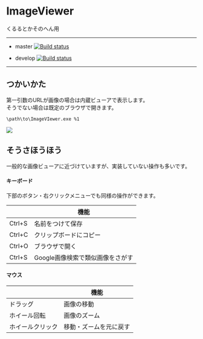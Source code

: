 # ImageViewer
くるるとかそのへん用

----

- master [![Build status](https://ci.appveyor.com/api/projects/status/2nugne62ubbuknux/branch/master?svg=true)](https://ci.appveyor.com/project/mohemohe/imageviewer/branch/master)

- develop [![Build status](https://ci.appveyor.com/api/projects/status/2nugne62ubbuknux/branch/develop?svg=true)](https://ci.appveyor.com/project/mohemohe/imageviewer/branch/develop)

----

## つかいかた

第一引数のURLが画像の場合は内蔵ビューアで表示します。  
そうでない場合は既定のブラウザで開きます。

`\path\to\ImageVIewer.exe %1`

![](http://i.imgur.com/YG5QAn5.png)


## そうさほうほう

一般的な画像ビューアに近づけていますが、実装していない操作も多いです。

#### キーボード

下部のボタン・右クリックメニューでも同様の操作ができます。

|        |               機能               |
|--------|----------------------------------|
| Ctrl+S | 名前をつけて保存                 |
| Ctrl+C | クリップボードにコピー           |
| Ctrl+O | ブラウザで開く                   |
| Ctrl+S | Google画像検索で類似画像をさがす |

#### マウス

|                  |               機能               |
|------------------|----------------------------------|
| ドラッグ         | 画像の移動                       |
| ホイール回転     | 画像のズーム                     |
| ホイールクリック | 移動・ズームを元に戻す           |
